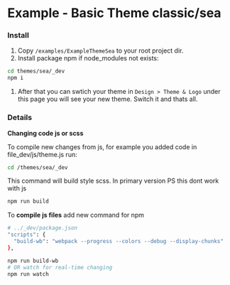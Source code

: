 # Example - Basic Theme classic/sea

### Install

1. Copy `/examples/ExampleThemeSea` to your root project dir.
1. Install package npm if node_modules not exists:
  ```bash
  cd themes/sea/_dev
  npm i
  ```
1. After that you can swtich your theme in `Design > Theme & Logo` under this page you will see your new theme. Switch it and thats all.

### Details
**Changing code js or scss**

To compile new changes from js, for example you added code in file_dev/js/theme.js run:
```bash
cd /themes/sea/_dev
```
This command will build style scss. In primary version PS this dont work with js
```bash
npm run build
```
To **compile js files** add new command for npm
```bash
# ../_dev/package.json
"scripts": {
  "build-wb": "webpack --progress --colors --debug --display-chunks"
},

npm run build-wb
# OR watch for real-time changing
npm run watch
```
